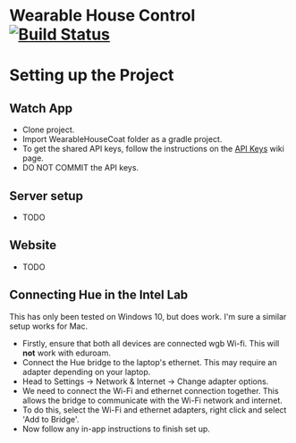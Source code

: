# Wearable House Control [![Build Status](https://travis-ci.org/ratorx/wearable-house-coat.svg?branch=master)](https://travis-ci.org/ratorx/wearable-house-coat)

# Setting up the Project

## Watch App
* Clone project.
* Import WearableHouseCoat folder as a gradle project.
* To get the shared API keys, follow the instructions on the [API Keys](https://github.com/ratorx/wearable-house-coat/wiki/API-Keys) wiki page.
* DO NOT COMMIT the API keys.

## Server setup
* TODO

## Website
* TODO

## Connecting Hue in the Intel Lab
This has only been tested on Windows 10, but does work. I'm sure a similar setup works for Mac.
* Firstly, ensure that both all devices are connected wgb Wi-fi. This will **not** work with eduroam.
* Connect the Hue bridge to the laptop's ethernet. This may require an adapter depending on your laptop.
* Head to Settings -> Network & Internet -> Change adapter options.
* We need to connect the Wi-Fi and ethernet connection together. This allows the bridge to communicate with the Wi-Fi network and internet.
* To do this, select the Wi-Fi and ethernet adapters, right click and select 'Add to Bridge'.
* Now follow any in-app instructions to finish set up.
